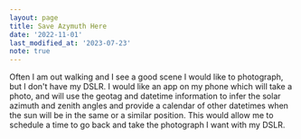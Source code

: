 ```yaml
---
layout: page
title: Save Azymuth Here
date: '2022-11-01'
last_modified_at: '2023-07-23'
note: true
---
```


Often I am out walking and I see a good scene I would like to photograph, but I don't have my DSLR. I would like an app on my phone which will take a photo, and will use the geotag and datetime information to infer the solar azimuth and zenith angles and provide a calendar of other datetimes when the sun will be in the same or a similar position. This would allow me to schedule a time to go back and take the photograph I want with my DSLR.
